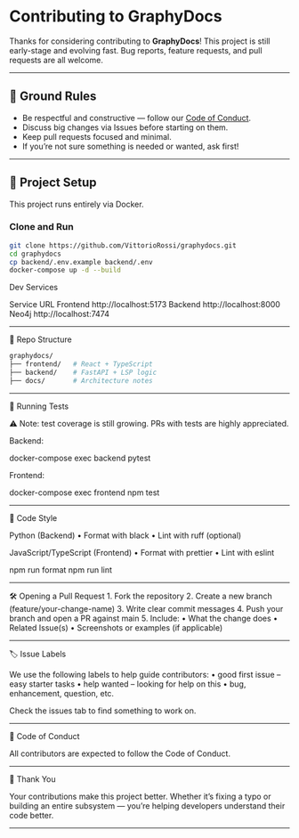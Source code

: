 # Contributing to GraphyDocs

Thanks for considering contributing to **GraphyDocs**! This project is still early-stage and evolving fast. Bug reports, feature requests, and pull requests are all welcome.

---

## 📌 Ground Rules

- Be respectful and constructive — follow our [Code of Conduct](./CODE_OF_CONDUCT.md).
- Discuss big changes via Issues before starting on them.
- Keep pull requests focused and minimal.
- If you’re not sure something is needed or wanted, ask first!

---

## 🧰 Project Setup

This project runs entirely via Docker.

### Clone and Run

```bash
git clone https://github.com/VittorioRossi/graphydocs.git
cd graphydocs
cp backend/.env.example backend/.env
docker-compose up -d --build
```
Dev Services

Service	URL
Frontend	http://localhost:5173
Backend	http://localhost:8000
Neo4j	http://localhost:7474

---
📁 Repo Structure

```bash
graphydocs/
├── frontend/   # React + TypeScript
├── backend/    # FastAPI + LSP logic
├── docs/       # Architecture notes
```

---

🧪 Running Tests

⚠️ Note: test coverage is still growing. PRs with tests are highly appreciated.

Backend:

docker-compose exec backend pytest

Frontend:

docker-compose exec frontend npm test


---

📖 Code Style

Python (Backend)
	•	Format with black
	•	Lint with ruff (optional)

JavaScript/TypeScript (Frontend)
	•	Format with prettier
	•	Lint with eslint

npm run format
npm run lint


---

🛠 Opening a Pull Request
	1.	Fork the repository
	2.	Create a new branch (feature/your-change-name)
	3.	Write clear commit messages
	4.	Push your branch and open a PR against main
	5.	Include:
	•	What the change does
	•	Related Issue(s)
	•	Screenshots or examples (if applicable)

---

🏷 Issue Labels

We use the following labels to help guide contributors:
	•	good first issue – easy starter tasks
	•	help wanted – looking for help on this
	•	bug, enhancement, question, etc.

Check the issues tab to find something to work on.

---

🤝 Code of Conduct

All contributors are expected to follow the Code of Conduct.

---

🙏 Thank You

Your contributions make this project better. Whether it’s fixing a typo or building an entire subsystem — you’re helping developers understand their code better.

---
